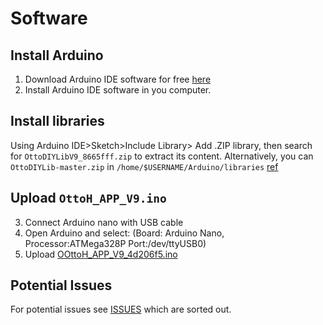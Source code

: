 # Software

## Install Arduino 
1. Download Arduino IDE software for free [here](https://www.arduino.cc/en/Main/Software)﻿
2. Install Arduino IDE software in you computer.


## Install libraries
Using Arduino IDE>Sketch>Include Library> Add .ZIP library, then search for `OttoDIYLibV9_8665fff.zip` 
to extract its content. Alternatively, you can `OttoDIYLib-master.zip` in `/home/$USERNAME/Arduino/libraries`
[ref](https://learn.adafruit.com/adafruit-all-about-arduino-libraries-install-use/how-to-install-a-library)

## Upload `OttoH_APP_V9.ino`
3. Connect Arduino nano with USB cable
4. Open Arduino and select: (Board: Arduino Nano, Processor:ATMega328P Port:/dev/ttyUSB0)
5. Upload [OOttoH_APP_V9_4d206f5.ino](libraries/OttoH_APP_V9_4d206f5/OttoH_APP_V9_4d206f5.ino)

## Potential Issues
For potential issues see [ISSUES](ISSUES.md) which are sorted out.